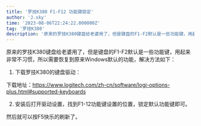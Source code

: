```yaml
---
title: '罗技K380 F1-F12 功能键锁定'
author: 'J.sky'
time: '2023-08-06T22:24:22.000000Z'
tag: '罗技K380'
description: '原来的罗技K380键盘给老婆用了，但是键盘的F1-F2默认是一些功能键，用起来非常不习惯，所以需要恢复到原来Windows默认的功能，解决方法如下'
---
```

原来的罗技K380键盘给老婆用了，但是键盘的F1-F2默认是一些功能键，用起来非常不习惯，所以需要恢复到原来Windows默认的功能，解决方法如下：

1. 下载罗技K380的键盘驱动：

下载地址：https://www.logitech.com/zh-cn/software/logi-options-plus.html#supported-keyboards

2. 安装后打开驱动设置，找到F1-12功能键设置的位置，锁定默认功能键即可。

然后就可以按F5快乐的刷新了。